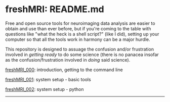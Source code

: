 freshMRI: README.md
==========

Free and open source tools for neuroimaging data analysis are easier to obtain and use than ever before, but if you're coming to the table with questions like "what the heck is a shell script?" (like I did), setting up your computer so that all the tools work in harmony can be a major hurdle.

This repository is designed to assuage the confusion and/or frustration involved in _getting ready_ to do some science (there is no panacea insofar as the confusion/frustration involved in _doing_ said science).  

[freshMRI_000](https://github.com/blob/wem3/freshMRI/freshMRI_000.md): introduction, getting to the command line  

[freshMRI_001](https://github.com/blob/wem3/freshMRI/freshMRI_001.md): system setup - basic tools  

[freshMRI_002](https://github.com/blob/wem3/freshMRI/freshMRI_002.md): system setup - python  

----------
